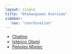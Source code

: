 ```yaml
---
layout: single
title: "Otomanguean Overview"
sidebar:
   nav: "coordination"
---
```


- [Chatino](/coordination/cfiles/chatino.pdf)
- [Ixtenco Otomí](/coordination/cfiles/ixtenco.pdf)
- [Peñoles Mixtec](/coordination/cfiles/mixtec.pdf)